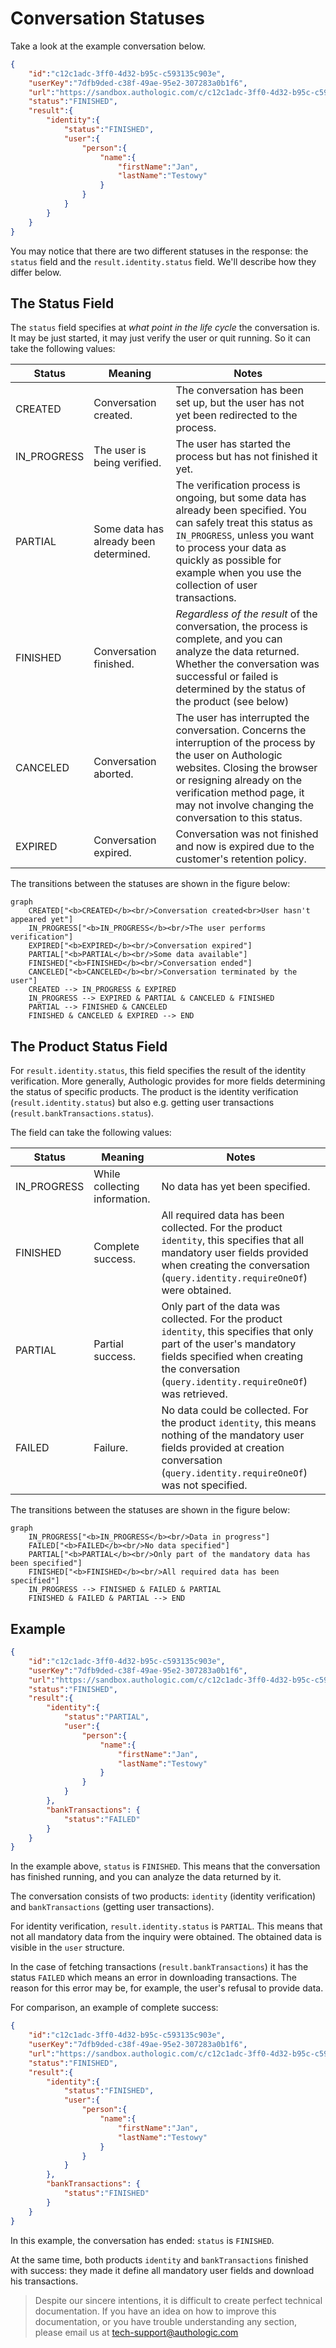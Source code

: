 # Conversation Statuses

Take a look at the example conversation below.

```json
{
    "id":"c12c1adc-3ff0-4d32-b95c-c593135c903e",
    "userKey":"7dfb9ded-c38f-49ae-95e2-307283a0b1f6",
    "url":"https://sandbox.authologic.com/c/c12c1adc-3ff0-4d32-b95c-c593135c903e",
    "status":"FINISHED",
    "result":{
        "identity":{
            "status":"FINISHED",
            "user":{
                "person":{
                    "name":{
                        "firstName":"Jan",
                        "lastName":"Testowy"
                    }
                }
            }
        }
    }
}
```

You may notice that there are two different statuses in the response: the `status` field and 
the `result.identity.status` field. We'll describe how they differ below.

## The Status Field

The `status` field specifies at *what point in the life cycle* the conversation is. It may be just started, 
it may just verify the user or quit running. So it can take the following values:

| Status | Meaning | Notes                                                                                                                                                                                                                                                          |
| ------- | ------- |----------------------------------------------------------------------------------------------------------------------------------------------------------------------------------------------------------------------------------------------------------------|
| CREATED | Conversation created. | The conversation has been set up, but the user has not yet been redirected to the process.                                                                                                                                                                     |
| IN_PROGRESS | The user is being verified. | The user has started the process but has not finished it yet.                                                                                                                                                                                                  |
| PARTIAL | Some data has already been determined. | The verification process is ongoing, but some data has already been specified. You can safely treat this status as `IN_PROGRESS`, unless you want to process your data as quickly as possible for example when you use the collection of user transactions.    |
| FINISHED | Conversation finished. | *Regardless of the result* of the conversation, the process is complete, and you can analyze the data returned. Whether the conversation was successful or failed is determined by the status of the product (see below)                                       |
| CANCELED | Conversation aborted. | The user has interrupted the conversation. Concerns the interruption of the process by the user on Authologic websites. Closing the browser or resigning already on the verification method page, it may not involve changing the conversation to this status. |
| EXPIRED | Conversation expired. | Conversation was not finished and now is expired due to the customer's retention policy. |


The transitions between the statuses are shown in the figure below:

```mermaid
graph
    CREATED["<b>CREATED</b><br/>Conversation created<br>User hasn't appeared yet"]
    IN_PROGRESS["<b>IN_PROGRESS</b><br/>The user performs verification"]
    EXPIRED["<b>EXPIRED</b><br/>Conversation expired"]
    PARTIAL["<b>PARTIAL</b><br/>Some data available"]
    FINISHED["<b>FINISHED</b><br/>Conversation ended"]
    CANCELED["<b>CANCELED</b><br/>Conversation terminated by the user"]
    CREATED --> IN_PROGRESS & EXPIRED
    IN_PROGRESS --> EXPIRED & PARTIAL & CANCELED & FINISHED
    PARTIAL --> FINISHED & CANCELED
    FINISHED & CANCELED & EXPIRED --> END
```
    

## The Product Status Field

For `result.identity.status`, this field specifies the result of the identity verification. More generally, Authologic provides for more fields determining the status of specific products. The product is the identity verification (`result.identity.status`) but also e.g. getting user transactions (`result.bankTransactions.status`).

The field can take the following values:

| Status | Meaning | Notes |
| ------- | ------- | ------- |
| IN_PROGRESS | While collecting information. | No data has yet been specified. |
| FINISHED | Complete success. | All required data has been collected. For the product `identity`, this specifies that all mandatory user fields provided when creating the conversation (`query.identity.requireOneOf`) were obtained. |
| PARTIAL | Partial success. | Only part of the data was collected. For the product `identity`, this specifies that only part of the user's mandatory fields specified when creating the conversation (`query.identity.requireOneOf`) was retrieved. |
| FAILED | Failure. | No data could be collected. For the product `identity`, this means nothing of the mandatory user fields provided at creation conversation (`query.identity.requireOneOf`) was not specified. |

The transitions between the statuses are shown in the figure below:

```mermaid
graph
    IN_PROGRESS["<b>IN_PROGRESS</b><br/>Data in progress"]
    FAILED["<b>FAILED</b><br/>No data specified"]
    PARTIAL["<b>PARTIAL</b><br/>Only part of the mandatory data has been specified"]
    FINISHED["<b>FINISHED</b><br/>All required data has been specified"]
    IN_PROGRESS --> FINISHED & FAILED & PARTIAL
    FINISHED & FAILED & PARTIAL --> END
```

## Example

```json
{
    "id":"c12c1adc-3ff0-4d32-b95c-c593135c903e",
    "userKey":"7dfb9ded-c38f-49ae-95e2-307283a0b1f6",
    "url":"https://sandbox.authologic.com/c/c12c1adc-3ff0-4d32-b95c-c593135c903e",
    "status":"FINISHED",
    "result":{
        "identity":{
            "status":"PARTIAL",
            "user":{
                "person":{
                    "name":{
                        "firstName":"Jan",
                        "lastName":"Testowy"
                    }
                }
            }
        },
        "bankTransactions": {
            "status":"FAILED"
        }
    }
}
```

In the example above, `status` is `FINISHED`. This means that the conversation has finished running, 
and you can analyze the data returned by it.

The conversation consists of two products: `identity` (identity verification) and `bankTransactions` (getting user transactions).

For identity verification, `result.identity.status` is `PARTIAL`. This means that
not all mandatory data from the inquiry were obtained. The obtained data is visible in the `user` structure.

In the case of fetching transactions (`result.bankTransactions`) it has the status `FAILED` which means an error
in downloading transactions. The reason for this error may be, for example, the user's refusal to provide data.

For comparison, an example of complete success:

```json
{
    "id":"c12c1adc-3ff0-4d32-b95c-c593135c903e",
    "userKey":"7dfb9ded-c38f-49ae-95e2-307283a0b1f6",
    "url":"https://sandbox.authologic.com/c/c12c1adc-3ff0-4d32-b95c-c593135c903e",
    "status":"FINISHED",
    "result":{
        "identity":{
            "status":"FINISHED",
            "user":{
                "person":{
                    "name":{
                        "firstName":"Jan",
                        "lastName":"Testowy"
                    }
                }
            }
        },
        "bankTransactions": {
            "status":"FINISHED"
        }
    }
}
```

In this example, the conversation has ended: `status` is `FINISHED`.

At the same time, both products `identity` and `bankTransactions` finished with success: they made it
define all mandatory user fields and download his transactions.

<!-- theme: info -->
>
> Despite our sincere intentions, it is difficult to create perfect technical documentation.
> If you have an idea on how to improve this documentation, or you have trouble understanding any section,
> please email us at tech-support@authologic.com
